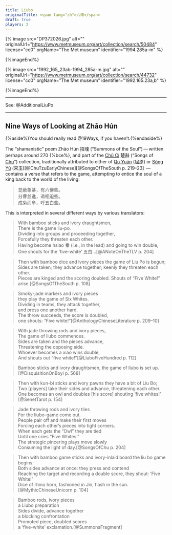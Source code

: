 ```yaml
---
title: Liubo
originalTitle: <span lang="zh">六博</span>
draft: true
players: 2
---
```



{% image src="DP372026.jpg" alt="" originalUrl="https://www.metmuseum.org/art/collection/search/50484" license="cc0" orgName="The Met museum" identifier="1994.285a–m" %}

{%imageEnd%}

{% image src="1992_165_23ab-1994_285a-m.jpg" alt="" originalUrl="https://www.metmuseum.org/art/collection/search/44732" license="cc0" orgName="The Met museum" identifier="1992.165.23a,b" %}

{%imageEnd%}

---

See: @AdditionalLiuPo

---


## Nine Ways of Looking at <span lang="cmn-Latn-pinyin">Zhāo Hún</span>
{%aside%}You should really read @19Ways, if you haven’t.{%endaside%}

The “shamanistic” poem <span lang="cmn-Latn-pinyin" class="noun">Zhāo Hún</span> <span lang="zh">招魂</span> (“Summons of the Soul”) — written perhaps around 270 {%bce%}, and part of the [<span lang="cmn-Latn-pinyin" class="noun">Chǔ Cí</span>](http://www.chinaknowledge.de/Literature/Poetry/chuci.html) <span lang="zh">楚辭</span> (“Songs of [Chu](https://en.wikipedia.org/wiki/Chu_(state))”) collection, traditionally attributed to either of [<span lang="cmn-Latn-pinyin" class="noun">Qū Yuán</span>](https://en.wikipedia.org/wiki/Qu_Yuan) (<span lang="zh">屈原</span>) or [<span lang="cmn-Latn-pinyin" class="noun">Sòng Yù</span>](https://en.wikipedia.org/wiki/Song_Yu) (<span lang="zh">宋玉</span>)[@ChuTzuEarlyChinese][@SongsOfTheSouth p. 219–23]  — contains a verse that refers to the game, attempting to entice the soul of a king back to the world of the living:

<blockquote lang="zh" class="blockquote">
菎蔽象棊，有六簙些。<br/>
分曹並進，遒相迫些。<br/>
成梟而牟，呼五白些。
</blockquote>

<!--
* FAKE (copilot) “The chessboard is covered with six kinds of pieces. They are divided into two armies, which advance and press each other. When the pieces are arranged in the shape of a bird, the five white pieces are called out.” (Witter Bynner)
-->

This is interpreted in several different ways by various translators:

> With bamboo sticks and ivory draughtsmen,<br>
> There is the game <span lang="zh-Latn">liu-po</span>.<br>
> Dividing into groups and proceeding together,<br>
> Forcefully they threaten each other.<br>
> Having become <span lang="zh-Latn">hsiao</span> <span lang="zh">梟</span> (i.e., in the lead) and going to win double,<br>
> One shouts for the ‘five-white’ <span lang="zh">五白</span>…[@ANoteOnTheTLV p. 204]

> Then with bamboo dice and ivory pieces the game of Liu Po is begun;<br>
> Sides are taken; they advance together; keenly they threaten each other.<br>
> Pieces are kinged and the scoring doubled. Shouts of “Five White!” arise.[@SongsOfTheSouth p. 108]

> Smoky-jade markers and ivory pieces<br>
> they play the game of Six Whites.<br>
> Dividing in teams, they attack together,<br>
> and press one another hard.<br>
> The throw succeeds, the score is doubled,<br>
> one shouts: “Five white!”[@AnthologyChineseLiterature p. 209–10]

> With jade throwing rods and ivory pieces,<br>
> The game of <span lang="zh-Latn">liubo</span> commences.<br>
> Sides are taken and the pieces advance,<br>
> Threatening the opposing side.<br>
> Whoever becomes a <span lang="zh-Latn">xiao</span> wins double,<br>
> And shouts out “five white!”[@LiuboFiveHundred p. 112]

> Bamboo sticks and ivory draughtsmen, the game of liubo is set up.  [@DisquisitionOnBoyi p. 568]

> Then with <span lang="zh-Latn">kun-bi</span> sticks and ivory pawns they have a bit of Liu Bo; <br>
> Two [players] take their sides and advance, threatening each other. <br>
> One becomes an owl and doubles [his score] shouting ‘five whites!’ [@SenetTarot p. 154]

> Jade throwing rods and ivory tiles<br>
> For the liubo-game come out.<br>
> People pair off and make their first moves<br>
> Forcing each other’s pieces into tight corners.<br>
> When each gets the “Owl” they are tied<br>
> Until one cries “Five Whites.”<br>
> The strategic pincering plays move slowly<br>
> Consuming the light of day.[@SongsOfChu p. 204]

> Then with bamboo game sticks and ivory-inlaid board the liu bo game begins:<br>
> Both sides advance at once: they press and contend<br>
> Reaching the target and recording a double score, they shout: ‘Five White!’<br>
> Dice of rhino horn, fashioned in Jin, flash in the sun.[@MythicChineseUnicorn p. 104]

> Bamboo rods, ivory pieces<br>
> a Liubo preparation<br>
> Sides divide, advance together<br>
> a blocking confrontation<br>
> Promoted piece, doubled scores<br>
> a ‘five-white’ exclamation.[@SummonsFragment]
